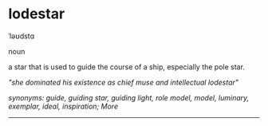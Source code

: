 # lodestar
ˈləʊdstɑ

noun

a star that is used to guide the course of a ship, especially the pole star.

_"she dominated his existence as chief muse and intellectual lodestar"_

_synonyms:	guide, guiding star, guiding light, role model, model, luminary, exemplar, ideal, inspiration; More_

---
